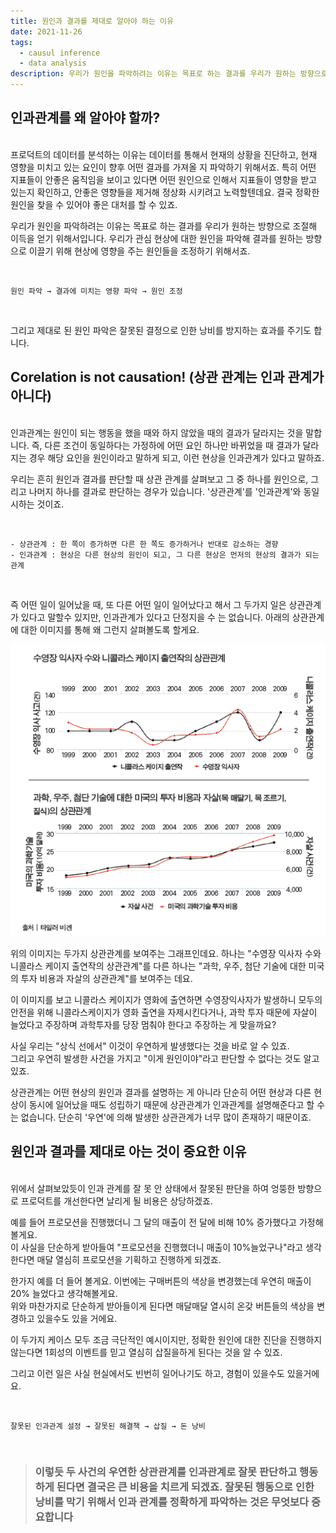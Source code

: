 ```yaml
---
title: 원인과 결과를 제대로 알아야 하는 이유
date: 2021-11-26
tags:
  - causul inference
  - data analysis
description: 우리가 원인을 파악하려는 이유는 목표로 하는 결과를 우리가 원하는 방향으로 조절해 이득을 얻기 위해서인데요. 잘못된 원인 파악이 미치는 영향을 통해 왜 인과를 정확하게 알야햐 하는 지 알아보겠습니다.
---
```


## 인과관계를 왜 알아야 할까?

<br>프로덕트의 데이터를 분석하는 이유는 데이터를 통해서 현재의 상황을 진단하고, 현재 영향을 미치고 있는 요인이 향후 어떤 결과를 가져올 지 파악하기 위해서죠. 특히 어떤 지표들이 안좋은 움직임을 보이고 있다면 어떤 원인으로 인해서 지표들이 영향을 받고 있는지 확인하고, 안좋은 영향들을 제거해 정상화 시키려고 노력할텐데요. 결국 정확한 원인을 찾을 수 있어야 좋은 대처를 할 수 있죠.

우리가 원인을 파악하려는 이유는 목표로 하는 결과를 우리가 원하는 방향으로 조절해 이득을 얻기 위해서입니다. 우리가 관심 현상에 대한 원인을 파악해 결과를 원하는 방향으로 이끌기 위해 현상에 영향을 주는 원인들을 조정하기 위해서죠.

<br>

    원인 파악 → 결과에 미치는 영향 파악 → 원인 조정

<br>


그리고 제대로 된 원인 파악은 잘못된 결정으로 인한 낭비를 방지하는 효과를 주기도 합니다. 


## Corelation is not causation! (상관 관계는 인과 관계가 아니다)

<br>인과관계는 원인이 되는 행동을 했을 때와 하지 않았을 때의 결과가 달라지는 것을 말합니다. 즉, 다른 조건이 동일하다는 가정하에 어떤 요인 하나만 바뀌었을 때 결과가 달라지는 경우 해당 요인을 원인이라고 말하게 되고, 이런 현상을 인과관계가 있다고 말하죠.

우리는 흔히 원인과 결과를 판단할 때 상관 관계를 살펴보고 그 중 하나를 원인으로, 그리고 나머지 하나를 결과로 판단하는 경우가 있습니다. '상관관계'를 '인과관계'와 동일시하는 것이죠. 

<br>

    - 상관관계 : 한 쪽이 증가하면 다른 한 쪽도 증가하거나 반대로 감소하는 경향
    - 인과관계 : 현상은 다른 현상의 원인이 되고, 그 다른 현상은 먼저의 현상의 결과가 되는 관계

<br>


즉 어떤 일이 일어났을 때, 또 다른 어떤 일이 일어났다고 해서 그 두가지 일은 상관관계가 있다고 말할수 있지만, 인과관계가 있다고 단정지을 수 는 없습니다. 
아래의 상관관계에 대한 이미지를 통해 왜 그런지 살펴볼도록 할게요.


![worng correlation](/media/correlation.jpg)


위의 이미지는 두가지 상관관계를 보여주는 그래프인데요. 하나는 "수영장 익사자 수와 니콜라스 케이지 출연작의 상관관계"를 다른 하나는 "과학, 우주, 첨단 기술에 대한 미국의 투자 비용과 자살의 상관관계"를 보여주는 데요.   

이 이미지를 보고 니콜라스 케이지가 영화에 출연하면 수영장익사자가 발생하니 모두의 안전을 위해 니콜라스케이지가 영화 출연을 자제시킨다거나, 과학 투자 때문에 자살이 늘었다고 주장하며 과학투자를 당장 멈춰야 한다고 주장하는 게 맞을까요?

사실 우리는 "상식 선에서" 이것이 우연하게 발생했다는 것을 바로 알 수 있죠. <br>
그리고 우연히 발생한 사건을 가지고 "이게 원인이야"라고 판단할 수 없다는 것도 알고 있죠.

상관관계는 어떤 현상의 원인과 결과를 설명하는 게 아니라 단순히 어떤 현상과 다른 현상이 동시에 일어났을 때도 성립하기 때문에 상관관계가 인과관계를 설명해준다고 할 수는 없습니다. 단순히 '우연'에 의해 발생한 상관관계가 너무 많이 존재하기 때문이죠.



## 원인과 결과를 제대로 아는 것이 중요한 이유

<br> 위에서 살펴보았듯이 인과 관계를 잘 못 안 상태에서 잘못된 판단을 하여 엉뚱한 방향으로 프로덕트를 개선한다면 날리게 될 비용은 상당하겠죠.

예를 들어 프로모션을 진행했더니 그 달의 매출이 전 달에 비해 10% 증가했다고 가정해볼게요.<br>
이 사실을 단순하게 받아들여 "프로모션을 진행했더니 매출이 10%늘었구나"라고 생각한다면 매달 열심히 프로모션을 기획하고 진행하게 되겠죠.

한가지 예를 더 들어 볼게요. 이번에는 구매버튼의 색상을 변경했는데 우연히 매출이 20% 늘었다고 생각해볼게요. <br>
위와 마찬가지로 단순하게 받아들이게 된다면 매달매달 열시히 온갖 버튼들의 색상을 변경하고 있을수도 있을 거에요.

이 두가지 케이스 모두 조금 극단적인 예시이지만, 정확한 원인에 대한 진단을 진행하지 않는다면 1회성의 이벤트를 믿고 열심히 삽질을하게 된다는 것을 알 수 있죠.

그리고 이런 일은 사실 현실에서도 빈번히 일어나기도 하고, 경험이 있을수도 있을거에요. 

<br>

    잘못된 인과관계 설정 → 잘못된 해결책 → 삽질 → 돈 낭비

<br>

> ### 이렇듯 두 사건의 우연한 상관관계를 인과관계로 잘못 판단하고 행동하게 된다면 결국은 큰 비용을 치르게 되겠죠. 잘못된 행동으로 인한 낭비를 막기 위해서 인과 관계를 정확하게 파악하는 것은 무엇보다 중요합니다
